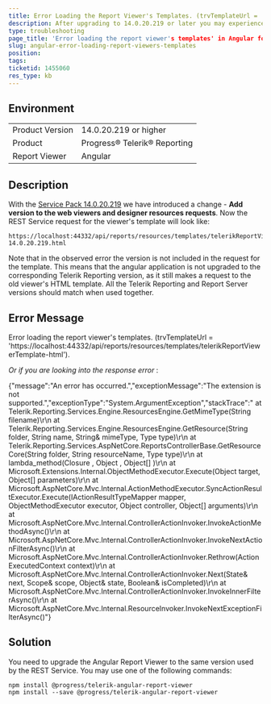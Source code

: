 ```yaml
---
title: Error Loading the Report Viewer's Templates. (trvTemplateUrl = 'https://localhost:44332/api/reports/resources/templates/telerikReportViewerTemplate-html').
description: After upgrading to 14.0.20.219 or later you may experience 'Error loading the report viewer's templates' in Angular Report Viewer
type: troubleshooting
page_title: 'Error loading the report viewer's templates' in Angular following upgrade
slug: angular-error-loading-report-viewers-templates
position: 
tags: 
ticketid: 1455060
res_type: kb
---
```


## Environment
<table>
	<tbody>
		<tr>
			<td>Product Version</td>
			<td>14.0.20.219 or higher</td>
		</tr>
		<tr>
			<td>Product</td>
			<td>Progress® Telerik® Reporting</td>
		</tr>
		<tr>
			<td>Report Viewer</td>
			<td>Angular</td>
		</tr>
	</tbody>
</table>


## Description
With the [Service Pack 14.0.20.219](../release-history/progress-telerik-reporting-r1-2020-sp1-14-0-20-219) we have introduced a change - 
__Add version to the web viewers and designer resources requests__. Now the REST Service request for the viewer's template will look 
like:
```
https://localhost:44332/api/reports/resources/templates/telerikReportViewerTemplate-14.0.20.219.html
```
Note that in the observed error the version is not included in the request for the template. This means that the angular application 
is not upgraded to the corresponding Telerik Reporting version, as it still makes a request to the old viewer's HTML template. 
All the Telerik Reporting and Report Server versions should match when used together.

## Error Message
Error loading the report viewer's templates. (trvTemplateUrl = 'https://localhost:44332/api/reports/resources/templates/telerikReportViewerTemplate-html').

_Or if you are looking into the response error_ :

 
{"message":"An error has occurred.","exceptionMessage":"The extension is not supported.","exceptionType":"System.ArgumentException","stackTrace":"   at Telerik.Reporting.Services.Engine.ResourcesEngine.GetMimeType(String filename)\r\n   at Telerik.Reporting.Services.Engine.ResourcesEngine.GetResource(String folder, String name, String& mimeType, Type type)\r\n   at Telerik.Reporting.Services.AspNetCore.ReportsControllerBase.GetResourceCore(String folder, String resourceName, Type type)\r\n   at lambda_method(Closure , Object , Object[] )\r\n   at Microsoft.Extensions.Internal.ObjectMethodExecutor.Execute(Object target, Object[] parameters)\r\n   at Microsoft.AspNetCore.Mvc.Internal.ActionMethodExecutor.SyncActionResultExecutor.Execute(IActionResultTypeMapper mapper, ObjectMethodExecutor executor, Object controller, Object[] arguments)\r\n   at Microsoft.AspNetCore.Mvc.Internal.ControllerActionInvoker.InvokeActionMethodAsync()\r\n   at Microsoft.AspNetCore.Mvc.Internal.ControllerActionInvoker.InvokeNextActionFilterAsync()\r\n   at Microsoft.AspNetCore.Mvc.Internal.ControllerActionInvoker.Rethrow(ActionExecutedContext context)\r\n   at Microsoft.AspNetCore.Mvc.Internal.ControllerActionInvoker.Next(State& next, Scope& scope, Object& state, Boolean& isCompleted)\r\n   at Microsoft.AspNetCore.Mvc.Internal.ControllerActionInvoker.InvokeInnerFilterAsync()\r\n   at Microsoft.AspNetCore.Mvc.Internal.ResourceInvoker.InvokeNextExceptionFilterAsync()"}

## Solution
You need to upgrade the Angular Report Viewer to the same version used by the REST Service. You may use one of the following commands:

```
npm install @progress/telerik-angular-report-viewer
npm install --save @progress/telerik-angular-report-viewer
```
